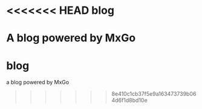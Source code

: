 <<<<<<< HEAD
blog
====

A blog powered by MxGo
=======
blog
====

a blog powered by MxGo
>>>>>>> 8e410c1cb37f5e9a163473739b064d6f1d8bd10e
